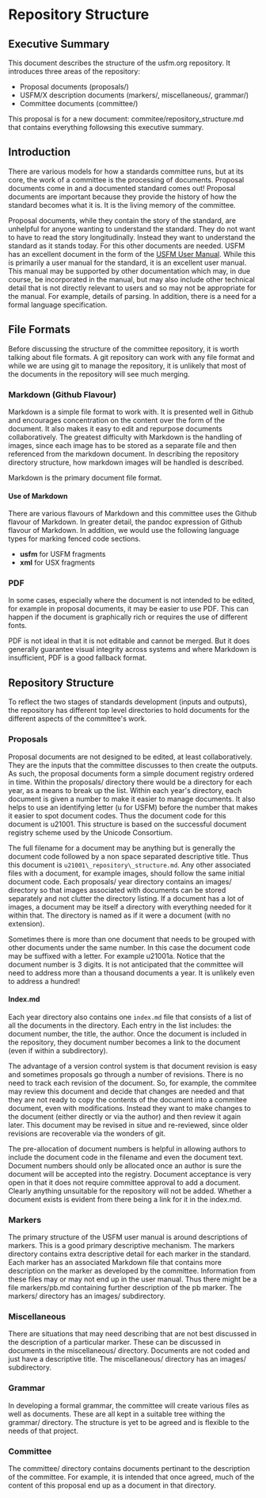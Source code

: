 # Repository Structure

## Executive Summary

This document describes the structure of the usfm.org repository. It introduces
three areas of the repository:

- Proposal documents (proposals/)
- USFM/X description documents (markers/, miscellaneous/, grammar/)
- Committee documents (committee/)

This proposal is for a new document: commitee/repository\_structure.md that
contains everything followsing this executive summary.

## Introduction

There are various models for how a standards committee runs, but at its core,
the work of a committee is the processing of documents. Proposal documents come
in and a documented standard comes out! Proposal documents are important because
they provide the history of how the standard becomes what it is. It is the
living memory of the committee.

Proposal documents, while they contain the story of the standard, are unhelpful
for anyone wanting to understand the standard. They do not want to have to read
the story longitudinally. Instead they want to understand the standard as it
stands today. For this other documents are needed. USFM has an excellent
document in the form of the [USFM
User Manual](https://ubsicap.github.io/usfm/about/index.html). While this is
primarily a user manual for the standard, it is an excellent user manual. This
manual may be supported by other documentation which may, in due course, be
incorporated in the manual, but may also include other technical detail that
is not directly relevant to users and so may not be appropriate for the manual.
For example, details of parsing. In addition, there is a need for a formal
language specification.

## File Formats

Before discussing the structure of the committee repository, it is worth talking
about file formats. A git repository can work with any file format and while we
are using git to manage the repository, it is unlikely that most of the
documents in the repository will see much merging.

### Markdown (Github Flavour)

Markdown is a simple file format to work with. It is presented well in Github
and encourages concentration on the content over the form of the document. It
also makes it easy to edit and repurpose documents collaboratively. The greatest
difficulty with Markdown is the handling of images, since each image has to be
stored as a separate file and then referenced from the markdown document. In
describing the repository directory structure, how markdown images will be
handled is described.

Markdown is the primary document file format.

#### Use of Markdown

There are various flavours of Markdown and this committee uses the Github
flavour of Markdown. In greater detail, the pandoc expression of Github flavour
of Markdown. In addition, we would use the following language types for
marking fenced code sections.

- **usfm** for USFM fragments
- **xml** for USX fragments

### PDF

In some cases, especially where the document is not intended to be edited, for
example in proposal documents, it may be easier to use PDF. This can happen if
the document is graphically rich or requires the use of different fonts.

PDF is not ideal in that it is not editable and cannot be merged. But it does
generally guarantee visual integrity across systems and where Markdown is
insufficient, PDF is a good fallback format.

## Repository Structure

To reflect the two stages of standards development (inputs and outputs), the
repository has different top level directories to hold documents for the
different aspects of the committee's work.

### Proposals

Proposal documents are not designed to be edited, at least collaboratively. They
are the inputs that the committee discusses to then create the outputs. As such,
the proposal documents form a simple document registry ordered in time. Within
the proposals/ directory there would be a directory for each year, as a means to
break up the list. Within each year's directory, each document is given a number
to make it easier to manage documents. It also helps to use an identifying
letter (u for USFM) before the number that makes it easier to spot document codes. Thus the
document code for this document is u21001. This structure is based on the
successful document registry scheme used by the Unicode Consortium.

The full filename for a document may be anything but is generally the document
code followed by a non space separated descriptive title. Thus this document is
`u21001\_repository\_structure.md`. Any other associated files with a document,
for example images, should follow the same initial document code. Each
proposals/ year directory contains an images/ directory so that images
associated with documents can be stored separately and not clutter the directory
listing. If a document has a lot of images, a document may be itself a directory
with everything needed for it within that. The directory is named as if it were
a document (with no extension).

Sometimes there is more than one document that needs to be grouped with other
documents under the same number. In this case the document code may be suffixed
with a letter. For example u21001a. Notice that the document number is 3 digits.
It is not anticipated that the committee will need to address more than a
thousand documents a year. It is unlikely even to address a hundred!

#### Index.md

Each year directory also contains one `index.md` file that consists of a list of
all the documents in the directory. Each entry in the list includes: the
document number, the title, the author. Once the document is included in the
repository, they document number becomes a link to the document (even if
within a subdirectory).

The advantage of a version control system is that document revision is easy and
sometimes proposals go through a number of revisions. There is no need to track
each revision of the document. So, for example, the commitee may review this
document and decide that changes are needed and that they are not ready to copy
the contents of the document into a commitee document, even with modifications.
Instead they want to make changes to the document (either directly or via the
author) and then review it again later. This document may be revised in situe
and re-reviewed, since older revisions are recoverable via the wonders of git.

The pre-allocation of document numbers is helpful in allowing authors to include
the document code in the filename and even the document text. Document numbers
should only be allocated once an author is sure the document will be accepted
into the registry. Document acceptance is very open in that it does not require
committee approval to add a document. Clearly anything unsuitable for the
repository will not be added. Whether a document exists is evident from there
being a link for it in the index.md.

### Markers

The primary structure of the USFM user manual is around descriptions of markers.
This is a good primary descriptive mechanism. The markers directory contains
extra descriptive detail for each marker in the standard. Each marker has an
associated Markdown file that contains more description on the marker as
developed by the committee. Information from these files may or may not end up
in the user manual. Thus there might be a file markers/pb.md containing further
description of the pb marker. The markers/ directory has an images/
subdirectory.

### Miscellaneous

There are situations that may need describing that are not best discussed in the
description of a particular marker. These can be discussed in documents in the
miscellaneous/ directory. Documents are not coded and just have a descriptive
title. The miscellaneous/ directory has an images/ subdirectory.

### Grammar

In developing a formal grammar, the committee will create various files as well
as documents. These are all kept in a suitable tree withing the grammar/
directory. The structure is yet to be agreed and is flexible to the needs of
that project.

### Committee

The committee/ directory contains documents pertinant to the description of the
committee. For example, it is intended that once agreed, much of the content of
this proposal end up as a document in that directory.
